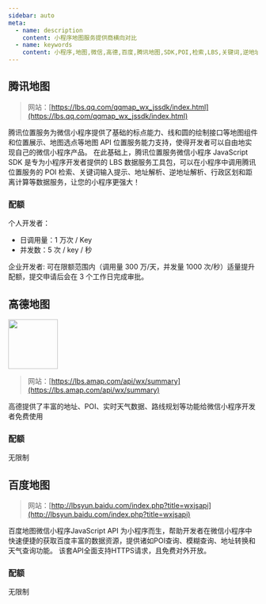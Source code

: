 ```yaml
---
sidebar: auto
meta:
  - name: description
    content: 小程序地图服务提供商横向对比
  - name: keywords
    content: 小程序,地图,微信,高德,百度,腾讯地图,SDK,POI,检索,LBS,关键词,逆地址解析,行政区划
---
```


## 腾讯地图

> 网站：[https://lbs.qq.com/qqmap_wx_jssdk/index.html](https://lbs.qq.com/qqmap_wx_jssdk/index.html)

腾讯位置服务为微信小程序提供了基础的标点能力、线和圆的绘制接口等地图组件和位置展示、地图选点等地图 API 位置服务能力支持，使得开发者可以自由地实现自己的微信小程序产品。 在此基础上，腾讯位置服务微信小程序 JavaScript SDK 是专为小程序开发者提供的 LBS 数据服务工具包，可以在小程序中调用腾讯位置服务的 POI 检索、关键词输入提示、地址解析、逆地址解析、行政区划和距离计算等数据服务，让您的小程序更强大！

### 配额

个人开发者：

- 日调用量：1 万次 / Key
- 并发数：5 次 / key / 秒

企业开发者: 可在限额范围内（调用量 300 万/天，并发量 1000 次/秒）适量提升配额，提交申请后会在 3 个工作日完成审批。

## 高德地图

<img  src="https://a.amap.com/lbs/static/img/wx-amap.jpg" width=100>

> 网站：[https://lbs.amap.com/api/wx/summary](https://lbs.amap.com/api/wx/summary)

高德提供了丰富的地址、POI、实时天气数据、路线规划等功能给微信小程序开发者免费使用

### 配额

无限制


## 百度地图


> 网站：[http://lbsyun.baidu.com/index.php?title=wxjsapi](http://lbsyun.baidu.com/index.php?title=wxjsapi)

百度地图微信小程序JavaScript API 为小程序而生，帮助开发者在微信小程序中快速便捷的获取百度丰富的数据资源，提供诸如POI查询、模糊查询、地址转换和天气查询功能。 该套API全面支持HTTPS请求，且免费对外开放。

### 配额

无限制